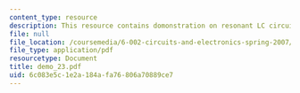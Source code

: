 ```yaml
---
content_type: resource
description: This resource contains domonstration on resonant LC circuit.
file: null
file_location: /coursemedia/6-002-circuits-and-electronics-spring-2007/6c083e5c1e2a184afa76806a70889ce7_demo_23.pdf
file_type: application/pdf
resourcetype: Document
title: demo_23.pdf
uid: 6c083e5c-1e2a-184a-fa76-806a70889ce7
---
```

